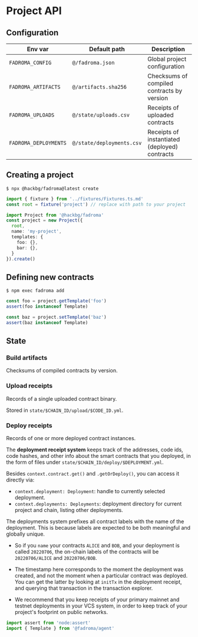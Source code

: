 # Project API

## Configuration

|Env var|Default path|Description|
|-|-|-|
|`FADROMA_CONFIG`     |`@/fadroma.json`          |Global project configuration|
|`FADROMA_ARTIFACTS`  |`@/artifacts.sha256`      |Checksums of compiled contracts by version|
|`FADROMA_UPLOADS`    |`@/state/uploads.csv`     |Receipts of uploaded contracts|
|`FADROMA_DEPLOYMENTS`|`@/state/deployments.csv` |Receipts of instantiated (deployed) contracts|

## Creating a project

```shell
$ npx @hackbg/fadroma@latest create
```

```typescript
import { fixture } from '../fixtures/Fixtures.ts.md'
const root = fixture('project') // replace with path to your project

import Project from '@hackbg/fadroma'
const project = new Project({
  root,
  name: 'my-project',
  templates: {
    foo: {},
    bar: {},
  }
}).create()
```

## Defining new contracts

```shell
$ npm exec fadroma add
```

```typescript
const foo = project.getTemplate('foo')
assert(foo instanceof Template)

const baz = project.setTemplate('baz')
assert(baz instanceof Template)
```

## State

### Build artifacts

Checksums of compiled contracts by version.

### Upload receipts

Records of a single uploaded contract binary.

Stored in `state/$CHAIN_ID/upload/$CODE_ID.yml`.

### Deploy receipts

Records of one or more deployed contract instances.

The **deployment receipt system** keeps track of the addresses, code ids, code hashes, and other
info about the smart contracts that you deployed, in the form of files under
`state/$CHAIN_ID/deploy/$DEPLOYMENT.yml`.

Besides `context.contract.get()` and `.getOrDeploy()`, you can access it directly via:
* `context.deployment: Deployment`: handle to currently selected deployment.
* `context.deployments: Deployments`: deployment directory for current project and chain,
  listing other deployments.

The deployments system prefixes all contract labels with the name of the deployment.
This is because labels are expected to be both meaningful and globally unique.

* So if you `name` your contracts `ALICE` and `BOB`, and your deployment is called `20220706`,
  the on-chain labels of the contracts will be `20220706/ALICE` and `20220706/BOB`.

* The timestamp here corresponds to the moment the deployment was created, and not the moment
  when a particular contract was deployed. You can get the latter by looking at `initTx` in the
  deployment receipt, and querying that transaction in the transaction explorer.

* We recommend that you keep receipts of your primary mainnet and testnet deployments in your
  VCS system, in order to keep track of your project's footprint on public networks.

```typescript
import assert from 'node:assert'
import { Template } from '@fadroma/agent'
```
